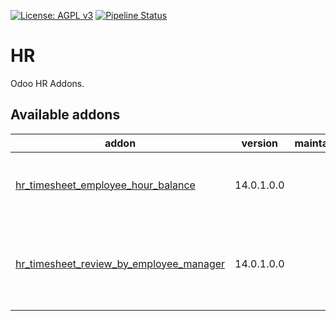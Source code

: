 [![License: AGPL v3](https://img.shields.io/badge/License-AGPL%20v3-blue.svg)](https://www.gnu.org/licenses/agpl-3.0)
[![Pipeline Status](https://gitlab.com/tawasta/odoo/hr/badges/14.0-dev/pipeline.svg)](https://gitlab.com/tawasta/hr/event/-/pipelines/)

# HR

Odoo HR Addons.

[//]: # "addons"

## Available addons

| addon                                                                               | version    | maintainers | summary                                            |
| ----------------------------------------------------------------------------------- | ---------- | ----------- | -------------------------------------------------- |
| [hr_timesheet_employee_hour_balance](hr_timesheet_employee_hour_balance/)           | 14.0.1.0.0 |             | Show the hour balance for each employee            |
| [hr_timesheet_review_by_employee_manager](hr_timesheet_review_by_employee_manager/) | 14.0.1.0.0 |             | New timesheet review policy: "By Employee Manager" |

[//]: # "end addons"
